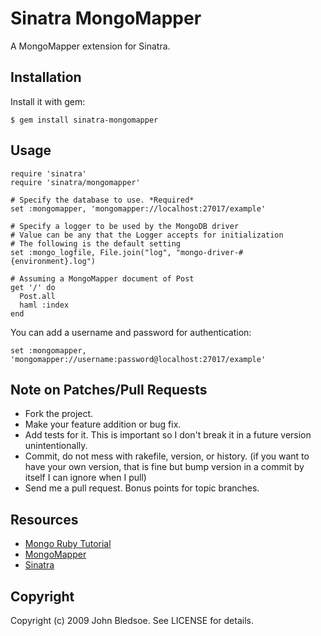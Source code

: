 # Sinatra MongoMapper

A MongoMapper extension for Sinatra.

## Installation

Install it with gem:

    $ gem install sinatra-mongomapper
    
## Usage

    require 'sinatra'
    require 'sinatra/mongomapper'
    
    # Specify the database to use. *Required*
    set :mongomapper, 'mongomapper://localhost:27017/example'
    
    # Specify a logger to be used by the MongoDB driver
    # Value can be any that the Logger accepts for initialization
    # The following is the default setting
    set :mongo_logfile, File.join("log", "mongo-driver-#{environment}.log")
    
    # Assuming a MongoMapper document of Post
    get '/' do
      Post.all
      haml :index
    end

You can add a username and password for authentication:

    set :mongomapper, 'mongomapper://username:password@localhost:27017/example'

## Note on Patches/Pull Requests
 
* Fork the project.
* Make your feature addition or bug fix.
* Add tests for it. This is important so I don't break it in a
  future version unintentionally.
* Commit, do not mess with rakefile, version, or history.
  (if you want to have your own version, that is fine but bump version in a commit by itself I can ignore when I pull)
* Send me a pull request. Bonus points for topic branches.

## Resources

* [Mongo Ruby Tutorial](http://www.mongodb.org/display/DOCS/Ruby+Tutorial)
* [MongoMapper](http://github.com/jnunemaker/mongomapper)
* [Sinatra](http://sinatrarb.com)

## Copyright

Copyright (c) 2009 John Bledsoe. See LICENSE for details.